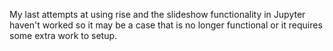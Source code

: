 My last attempts at using rise and the slideshow functionality in Jupyter haven't worked so it may be a case that is no longer functional or it requires some extra work to setup.
